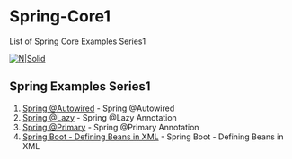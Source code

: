 # Spring-Core1
List of Spring Core Examples Series1

[![N|Solid](https://javabydeveloper.com/wp-content/uploads/2017/08/Untitled-5.png)](https://javabydeveloper.com/category/spring-framework/)

## Spring Examples Series1

1. [Spring @Autowired](https://javabydeveloper.com/tutorial-on-spring-autowired/) - Spring @Autowired
2. [Spring @Lazy](https://javabydeveloper.com/using-spring-lazy-annotation/) - Spring @Lazy Annotation
3. [Spring @Primary](https://javabydeveloper.com/spring-primary-annotation/) - Spring @Primary Annotation
4. [Spring Boot - Defining Beans in XML](https://javabydeveloper.com/spring-boot-defining-beans-in-xml/) - Spring Boot - Defining Beans in XML
